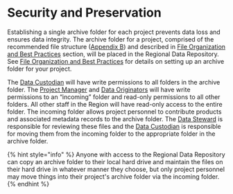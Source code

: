 # Security and Preservation

Establishing a single archive folder for each project prevents data loss and ensures data integrity. The archive folder for a project, comprised of the recommended file structure ([Appendix B](../appendix-b-tree-structure-for-file-organization-of-the-archive-record.md)) and described in [File Organization and Best Practices](../acquire/file-organization-and-best-practices/) section, will be placed in the Regional Data Repository. See [File Organization and Best Practices](../acquire/file-organization-and-best-practices/) for details on setting up an archive folder for your project.&#x20;

The [Data Custodian](establish-roles-and-responsibilities.md) will have write permissions to all folders in the archive folder. The [Project Manager](establish-roles-and-responsibilities.md) and [Data Originators](establish-roles-and-responsibilities.md) will have write permissions to an “incoming” folder and read-only permissions to all other folders. All other staff in the Region will have read-only access to the entire folder. The incoming folder allows project personnel to contribute products and associated metadata records to the archive folder. The [Data Steward](establish-roles-and-responsibilities.md) is responsible for reviewing these files and the [Data Custodian](establish-roles-and-responsibilities.md) is responsible for moving them from the incoming folder to the appropriate folder in the archive folder.

{% hint style="info" %}
Anyone with access to the Regional Data Repository can copy an archive folder to their local hard drive and maintain the files on their hard drive in whatever manner they choose, but only project personnel may move things into their project's archive folder via the incoming folder.
{% endhint %}
